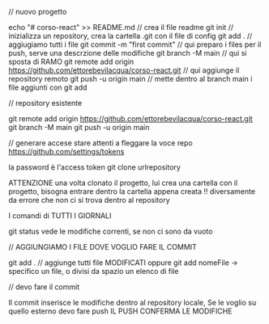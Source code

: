 // nuovo progetto 

echo "# corso-react" >> README.md // crea il file readme 
git init     // inizializza un repository, crea la cartella .git con il file di config
git add .   // aggiugiamo tutti i file 
git commit -m "first commit" // qui preparo i files per il push, serve una descrzione delle modifiche
git branch -M main // qui si sposta di RAMO 
git remote add origin https://github.com/ettorebevilacqua/corso-react.git  // qui aggiunge il repository remoto
git push -u origin main // mette dentro al branch main i file aggiunti con git add 

// repository esistente

git remote add origin https://github.com/ettorebevilacqua/corso-react.git  
git branch -M main 
git push -u origin main 

// generare accese stare attenti a fleggare la voce repo 
https://github.com/settings/tokens

la password è l'access token 
git clone urlrepository

ATTENZIONE una volta clonato il progetto, lui crea una cartella con il progetto, bisogna entrare dentro la cartella appena creata !! 
diversamente da errore che non ci si trova dentro al repository 

I comandi di TUTTI I GIORNALI 

git status vede le modifiche correnti, se non ci sono da vuoto 

// AGGIUNGIAMO I FILE DOVE VOGLIO FARE IL COMMIT 

git add . // aggiunge tutti file MODIFICATI
oppure git add nomeFile -> specifico un file, o divisi da spazio un elenco di file 

// devo fare il commit 

Il commit inserisce le modifiche dentro al repository locale, 
Se le voglio su quello esterno devo fare push 
IL PUSH CONFERMA LE MODIFICHE 



